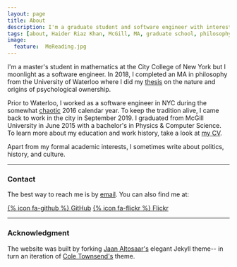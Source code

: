 ```yaml
---
layout: page
title: About
description: I'm a graduate student and software engineer with interests in math, physics and philosophy.
tags: [about, Haider Riaz Khan, McGill, MA, graduate school, philosophy, Waterloo, physics, computer science, quantum information theory, quantum theory, cognitive science, politics]
image:
  feature:  MeReading.jpg
---
```

I'm a master's student in mathematics at the City College of New York but I moonlight as a software engineer. In 2018, I completed an MA in philosophy from the University of Waterloo where I did my <a href="{{site.url}}/papers/Property-Thesis.pdf">thesis</a> on the nature and origins of psychological ownership.

Prior to Waterloo, I worked as a software engineer in NYC during the somewhat [chaotic](https://www.theguardian.com/us-news/2016/nov/09/donald-trump-wins-us-election-news) 2016 calendar year. To keep the tradition alive, I came back to work in the city in September 2019. I graduated from McGill University in June 2015 with a bachelor's in Physics & Computer Science. To learn more about my education and work history, take a look at <a href="{{site.url}}/CV.pdf">my CV</a>.

 Apart from my formal academic interests, I sometimes write about politics, history, and culture.
   

---

### Contact

The best way to reach me is by <a href="mailto:haiderriazkhan-at-gmail-dot-com">email</a>. You can also find me at:

[{% icon fa-github %} GitHub](https://github.com/haiderriazkhan)
[{% icon fa-flickr %} Flickr](https://www.flickr.com/photos/135656155@N08/albums)

---

### Acknowledgment

The website was built by forking [Jaan Altosaar's](https://jaan.io/) elegant Jekyll theme-- in turn an iteration of [Cole Townsend's](http://coletownsend.com/) theme.
